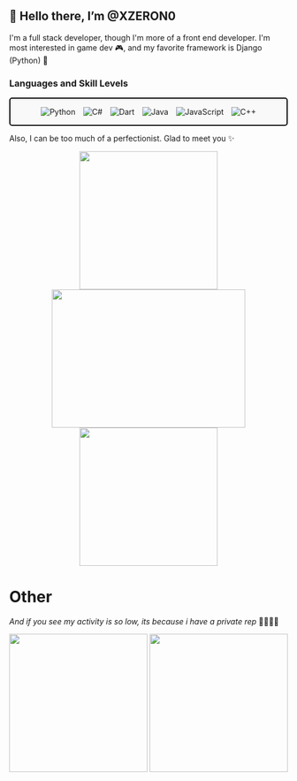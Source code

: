 👋 Hello there, I’m @XZERON0
---

I'm a full stack developer, though I'm more of a front end developer. I'm most interested in game dev 🎮, and my favorite framework is Django (Python) 🐍

### Languages and Skill Levels

<div style="padding: 10px; border: 2px solid black; border-radius: 5px; background-color: #f9f9f9; text-align: center;">
    <img style="margin: 5px;" src="https://img.shields.io/badge/Python-Advanced-yellow?style=flat-square" alt="Python">
    <img style="margin: 5px;" src="https://img.shields.io/badge/C%23-Basic-green?style=flat-square" alt="C#">
    <img style="margin: 5px;" src="https://img.shields.io/badge/Dart-Advanced-yellow?style=flat-square" alt="Dart">
    <img style="margin: 5px;" src="https://img.shields.io/badge/Java-Advanced-yellow?style=flat-square" alt="Java">
    <img style="margin: 5px;" src="https://img.shields.io/badge/JavaScript-Advanced-yellow?style=flat-square" alt="JavaScript">
    <img style="margin: 5px;" src="https://img.shields.io/badge/C++-Beginning-white?style=flat-square" alt="C++">
</div>

Also, I can be too much of a perfectionist. Glad to meet you ✨

<p align="center">
  <img src="https://github.com/user-attachments/assets/82d38a27-8929-4e6e-ac7a-463c5ea3d275" width="250" height="250" />
  <img src="https://github.com/user-attachments/assets/c9e1f0b3-a99d-45a6-8c5e-5aa77cbfaff7" width="350" height="250" />
  <img src="https://github.com/user-attachments/assets/aecb432f-7683-40af-9133-26733c379b63" width="250" height="250" />
</p>
<!---
XZERON0/XZERON0 is a ✨ special ✨ repository because its `README.md` (this file) appears on your GitHub profile.
You can click the Preview link to take a look at your changes.
--->

# Other
_And if you see my activity is so low, its because i have a private rep_ 🫣👨🏻‍💻
<p align="center">
<img src="https://github.com/user-attachments/assets/1c99403f-fd31-4153-9671-e296b1fc64fd" width="250" height="250"/>
<img src="https://github.com/user-attachments/assets/a391b11b-7274-4c6a-ab15-d7d2612671ba" width="250" height="250"/>
</p>
